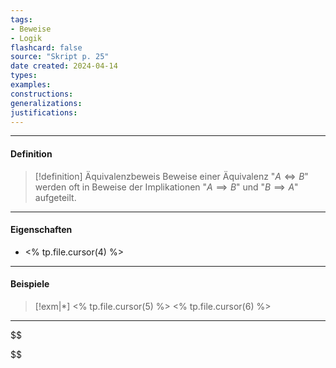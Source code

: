 ```yaml
---
tags:
- Beweise
- Logik
flashcard: false
source: "Skript p. 25" 
date created: 2024-04-14
types: 
examples: 
constructions: 
generalizations: 
justifications:
---
```

***
#### Definition

> [!definition] Äquivalenzbeweis
> Beweise einer Äquivalenz "$A \Leftrightarrow B$" werden oft in Beweise der Implikationen "$A \implies B$" und "$B \implies A$" aufgeteilt.

***
#### Eigenschaften

- <% tp.file.cursor(4) %>

***
#### Beispiele

> [!exm|*] <% tp.file.cursor(5) %> 
> <% tp.file.cursor(6) %>

***
$$

$$
